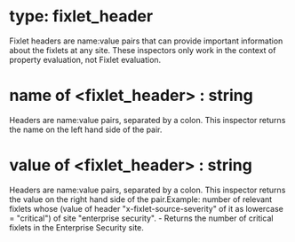 # type: fixlet_header

Fixlet headers are name:value pairs that can provide important information about the fixlets at any site. These inspectors only work in the context of property evaluation, not Fixlet evaluation.

# name of &lt;fixlet_header&gt; : string

Headers are name:value pairs, separated by a colon. This inspector returns the name on the left hand side of the pair.

# value of &lt;fixlet_header&gt; : string

Headers are name:value pairs, separated by a colon. This inspector returns the value on the right hand side of the pair.Example: number of relevant fixlets whose (value of header "x-fixlet-source-severity" of it as lowercase = "critical") of site "enterprise security". - Returns the number of critical fixlets in the Enterprise Security site.
